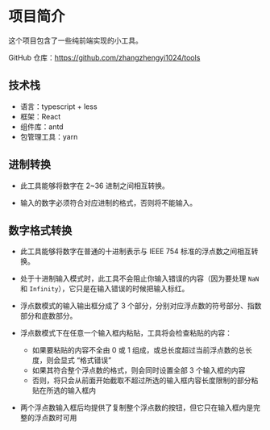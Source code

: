 # 项目简介

这个项目包含了一些纯前端实现的小工具。

GitHub 仓库：https://github.com/zhangzhengyi1024/tools

## 技术栈

- 语言：typescript + less
- 框架：React
- 组件库：antd
- 包管理工具：yarn

## 进制转换

- 此工具能够将数字在 2~36 进制之间相互转换。

- 输入的数字必须符合对应进制的格式，否则将不能输入。

## 数字格式转换

- 此工具能够将数字在普通的十进制表示与 IEEE 754 标准的浮点数之间相互转换。

- 处于十进制输入模式时，此工具不会阻止你输入错误的内容（因为要处理 `NaN` 和 `Infinity`），它只是在输入错误的时候把输入标红。

- 浮点数模式的输入输出框分成了 3 个部分，分别对应浮点数的符号部分、指数部分和底数部分。

- 浮点数模式下在任意一个输入框内粘贴，工具将会检查粘贴的内容：

  - 如果要粘贴的内容不全由 0 或 1 组成，或总长度超过当前浮点数的总长度，则会显式 “格式错误”
  - 如果其符合整个浮点数的格式，则会同时设置全部 3 个输入框的内容
  - 否则，将只会从前面开始截取不超过所选的输入框内容长度限制的部分粘贴在所选的输入框内

- 两个浮点数输入框后均提供了复制整个浮点数的按钮，但它只在输入框内是完整的浮点数时可用
